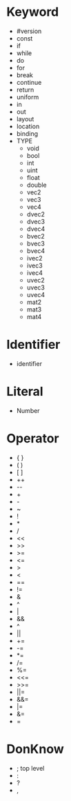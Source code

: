 # Keyword
- #version
- const
- if
- while
- do
- for
- break
- continue
- return
- uniform
- in
- out
- layout
- location
- binding
- TYPE
  - void
  - bool
  - int
  - uint
  - float
  - double
  - vec2
  - vec3
  - vec4
  - dvec2
  - dvec3
  - dvec4
  - bvec2
  - bvec3
  - bvec4
  - ivec2
  - ivec3
  - ivec4
  - uvec2
  - uvec3
  - uvec4
  - mat2
  - mat3
  - mat4

# Identifier
- identifier

# Literal
- Number

# Operator
- { }
- ( )
- \[ ]
- ++
- \--
- \+
- \-
- \~
- \!
- \*
- /
- <<
- \>>
- \>=
- <=
- \>
- <
- ==
- !=
- &
- ^
- |
- &&
- ^
- ||
- +=
- -=
- *=
- /=
- %=
- <<=
- \>>=
- ||=
- &&=
- |=
- &=
- =

# DonKnow
- ;      top level
- :
- ?
- ,